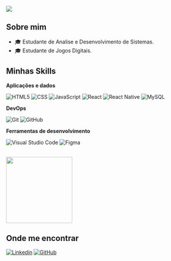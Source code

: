 ![](https://komarev.com/ghpvc/?username=crispenna-123&color=006bed)

## Sobre mim

- 🎓 Estudante de Analise e Desenvolvimento de Sistemas.
- 🎓 Estudante de Jogos Digitais.

## Minhas Skills

**Aplicações e dados**

![HTML5](https://img.shields.io/badge/-HTML5-333333?style=flat&logo=HTML5)
![CSS](https://img.shields.io/badge/-CSS-333333?style=flat&logo=CSS3&logoColor=1572B6)
![JavaScript](https://img.shields.io/badge/-JavaScript-333333?style=flat&logo=javascript)
![React](https://img.shields.io/badge/-React-333333?style=flat&logo=react)
![React Native](https://img.shields.io/badge/-React%20Native-333333?style=flat&logo=react)
![MySQL](https://img.shields.io/badge/-MySQL-333333?style=flat&logo=mysql)


**DevOps**

![Git](https://img.shields.io/badge/-Git-333333?style=flat&logo=git)
![GitHub](https://img.shields.io/badge/-GitHub-333333?style=flat&logo=github)

**Ferramentas de desenvolvimento**

![Visual Studio Code](https://img.shields.io/badge/-Visual%20Studio%20Code-333333?style=flat&logo=visual-studio-code&logoColor=007ACC)
![Figma](https://img.shields.io/badge/-Figma-333333?style=flat&logo=figma&logoColor=007ACC)


<br/>

<a href="https://github.com/iuricode" title="Perfil do Cristiano">
  <img height="180em" src="https://github-readme-stats.vercel.app/api?username=crispenna-123&theme=dracula&show_icons=true" />
</a>

## Onde me encontrar

[![Linkedin](https://img.shields.io/badge/-username-blue?style=flat-square&logo=Linkedin&logoColor=white&link=https://www.linkedin.com/in/cris-rosapenna/)](https://www.linkedin.com/in/cris-rosapenna/)
[![GitHub](https://img.shields.io/github/followers/crispenna-123?label=follow&style=social)](https://github.com/crispenna-123)
